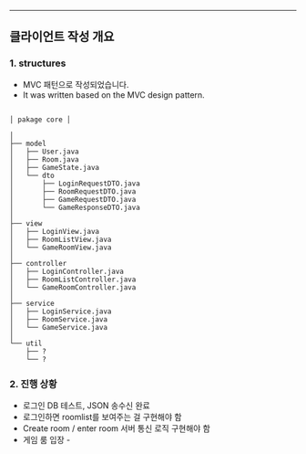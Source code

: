 ***
## 클라이언트 작성 개요

### 
### 1. structures
- MVC 패턴으로 작성되었습니다.
- It was written based on the MVC design pattern.

```aiignore

│ pakage core │

│
├── model
│   ├── User.java
│   ├── Room.java
│   ├── GameState.java
│   └── dto
│       ├── LoginRequestDTO.java
│       ├── RoomRequestDTO.java
│       ├── GameRequestDTO.java
│       └── GameResponseDTO.java
│
├── view
│   ├── LoginView.java
│   ├── RoomListView.java
│   └── GameRoomView.java
│
├── controller
│   ├── LoginController.java
│   ├── RoomListController.java
│   └── GameRoomController.java
│
├── service
│   ├── LoginService.java
│   ├── RoomService.java
│   └── GameService.java
│
└── util
    ├── ?
    └── ?

``` 
### 2. 진행 상황

- 로그인 DB 테스트, JSON 송수신 완료
- 로그인하면 roomlist를 보여주는 걸 구현해야 함
- Create room / enter room 서버 통신 로직 구현해야 함
- 게임 룸 입장 -